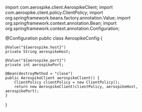 import com.aerospike.client.AerospikeClient;
import com.aerospike.client.policy.ClientPolicy;
import org.springframework.beans.factory.annotation.Value;
import org.springframework.context.annotation.Bean;
import org.springframework.context.annotation.Configuration;

@Configuration
public class AerospikeConfig {

    @Value("${aerospike.host}")
    private String aerospikeHost;

    @Value("${aerospike.port}")
    private int aerospikePort;

    @Bean(destroyMethod = "close")
    public AerospikeClient aerospikeClient() {
        ClientPolicy clientPolicy = new ClientPolicy();
        return new AerospikeClient(clientPolicy, aerospikeHost, aerospikePort);
    }
}
